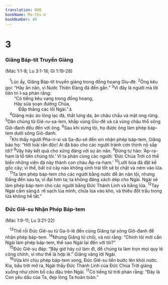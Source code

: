 ```yaml
---
translation: NVB
bookName: Ma-thi-ơ 
bookNumber: 40
---
```


<div class="title"><h1>3</h1><h3>Giăng Báp-tít Truyền Giảng </h3><p>(Mác 1:1-8; Lu 3:1-18; Gi 1:19-28) </p></div>
<span class="verse mat_3_1"> <sup>1</sup>Lúc ấy, Giăng Báp-tít truyền giảng trong đồng hoang Giu-đê. </span>
<span class="verse mat_3_2"><sup>2</sup>Ông kêu gọi: “Hãy ăn năn, vì Nước Thiên Đàng đã đến gần.” </span>
<span class="verse mat_3_3"><sup>3</sup>Vì đây là người mà lời tiên tri I-sa phán rằng: <br/>  “Có tiếng kêu vang trong đồng hoang, <br/>  Hãy sửa soạn đường Chúa, <br/>   Đắp thẳng các lối Ngài.”<a data-toggle="tooltip" data-placement="bottom" title="Isa 40:3">⚓</a><br/></span>
<span class="verse mat_3_4"> <sup>4</sup>Giăng mặc áo lông lạc đà, thắt lưng da, ăn châu chấu và mật ong rừng. </span>
<span class="verse mat_3_5"><sup>5</sup>Dân chúng từ Giê-ru-sa-lem, khắp vùng Giu-đê và cả vùng châu thổ sông Giô-đanh đều đến với ông. </span>
<span class="verse mat_3_6"><sup>6</sup>Sau khi xưng tội, họ được ông làm phép báp-tem dưới sông Giô-đanh. <br/></span>
<span class="verse mat_3_7"> <sup>7</sup>Khi thấy người Pha-ri-si và Sa-đu-sê đến xin nhận phép báp-tem, Giăng bảo họ: “Hỡi loài rắn độc! Ai đã báo cho các người tránh cơn thịnh nộ sắp tới? </span>
<span class="verse mat_3_8"><sup>8</sup>Vậy hãy kết quả cho xứng đáng với sự ăn năn. </span>
<span class="verse mat_3_9"><sup>9</sup>Đừng tự hào: ‘Áp-ra-ham là tổ tiên chúng tôi.’ Vì ta phán cùng các người: ‘Đức Chúa Trời có thể biến những viên đá này thành con cháu Áp-ra-ham.’ </span>
<span class="verse mat_3_10"><sup>10</sup>Lưỡi búa đã đặt kề gốc cây; vì thế, bất cứ cây nào không sinh trái tốt sẽ bị chặt và ném vào lửa. <br/></span>
<span class="verse mat_3_11"> <sup>11</sup>Ta làm phép báp-tem cho các người bằng nước để ăn năn tội, nhưng Đấng đến sau ta, vĩ đại hơn ta; ta không đáng xách dép cho Ngài. Ngài sẽ làm phép báp-tem cho các người bằng Đức Thánh Linh và bằng lửa. </span>
<span class="verse mat_3_12"><sup>12</sup>Tay Ngài cầm sàng<a data-toggle="tooltip" data-placement="bottom" title="Ctd: ‘xóc’ một dụng cụ có năm chỉa bằng gỗ để làm lúa">⚓</a> rê sạch lúa mình, chứa lúa vào kho, và thiêu đốt trấu trong lửa không hề tắt.” <br/></span>
<div class="title"><h3>Đức Giê-su Nhận Phép Báp-tem </h3><p>(Mác 1:9-11; Lu 3:21-22) </p></div>
<span class="verse mat_3_13"> <sup>13</sup>Thế rồi Đức Giê-su từ Ga-li-lê đến cùng Giăng tại sông Giô-đanh để nhận phép báp-tem. </span>
<span class="verse mat_3_14"><sup>14</sup>Nhưng Giăng từ chối, và nói rằng: “Chính tôi mới cần Ngài làm phép báp-tem, thế sao Ngài lại đến với tôi?” <br/></span>
<span class="verse mat_3_15"> <sup>15</sup>Đức Giê-su đáp: “Bây giờ hãy cứ làm đi, để chúng ta làm trọn mọi quy lệ công chính, vì như thế là hợp lẽ.” Giăng vâng lời Ngài. <br/></span>
<span class="verse mat_3_16"> <sup>16</sup>Vừa khi chịu phép báp-tem xong, Đức Giê-su liền bước lên khỏi nước. Kìa, bầu trời mở ra, Ngài thấy Đức Thánh Linh của Đức Chúa Trời giáng xuống như chim bồ câu đậu trên Ngài. </span>
<span class="verse mat_3_17"><sup>17</sup>Có tiếng từ trời phán rằng: “Đây là Con yêu dấu của Ta, đẹp lòng Ta hoàn toàn.” <br/></span>
